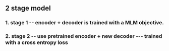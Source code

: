 ## 2 stage model
### 1. stage 1  -- encoder + decoder is trained with a MLM objective. 
### 2. stage 2 -- use pretrained encoder + new decoder  --- trained with a cross entropy loss 
